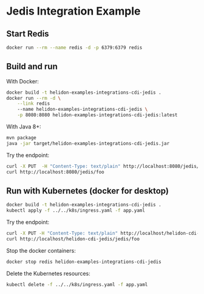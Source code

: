 # Jedis Integration Example

## Start Redis

```bash
docker run --rm --name redis -d -p 6379:6379 redis
```

## Build and run

With Docker:
```bash
docker build -t helidon-examples-integrations-cdi-jedis .
docker run --rm -d \
    --link redis
    --name helidon-examples-integrations-cdi-jedis \
    -p 8080:8080 helidon-examples-integrations-cdi-jedis:latest
```

With Java 8+:
```bash
mvn package
java -jar target/helidon-examples-integrations-cdi-jedis.jar
```

Try the endpoint:
```bash
curl -X PUT  -H "Content-Type: text/plain" http://localhost:8080/jedis/foo -d 'bar'
curl http://localhost:8080/jedis/foo
```

## Run with Kubernetes (docker for desktop)

```bash
docker build -t helidon-examples-integrations-cdi-jedis .
kubectl apply -f ../../k8s/ingress.yaml -f app.yaml
```

Try the endpoint:
```bash
curl -X PUT -H "Content-Type: text/plain" http://localhost/helidon-cdi-jedis/jedis/foo -d 'bar'
curl http://localhost/helidon-cdi-jedis/jedis/foo
```

Stop the docker containers:
```bash
docker stop redis helidon-examples-integrations-cdi-jedis
```

Delete the Kubernetes resources:
```bash
kubectl delete -f ../../k8s/ingress.yaml -f app.yaml
```